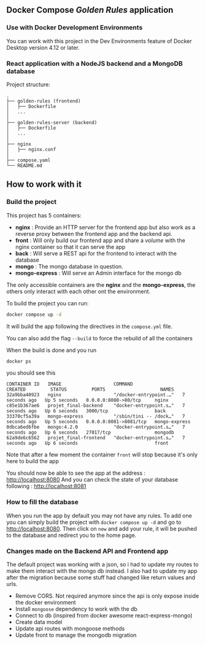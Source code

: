 ## Docker Compose *Golden Rules* application

### Use with Docker Development Environments

You can work with this project in the Dev Environments feature of Docker Desktop version 4.12 or later.

### React application with a NodeJS backend and a MongoDB database

Project structure:
```
.
├── golden-rules (frontend)
│   ├── Dockerfile
│   ...
│
├── golden-rules-server (backend)
│   ├── Dockerfile
│   ...
│
├── nginx 
│   ├── nginx.conf
│
├── compose.yaml
└── README.md
```

## How to work with it

### Build the project

This project has 5 containers: 

- **nginx** : Provide an HTTP server for the frontend app but also work as a reverse proxy between the frontend app and the backend api.
- **front** : Will only build our frontend app and share a *volume* with the nginx container so that it can serve the app
- **back** : Will serve a REST api for the frontend to interact with the database
- **mongo** : The mongo database in question.
- **mongo-express** : Will serve an Admin interface for the mongo db

The only accessible containers are the **nginx** and the **mongo-express**, the others only interact with each other ont the environment.

To build the project you can run:
```bash
docker compose up -d
```
It will build the app following the directives in the `compose.yml` file.

You can also add the flag `--build` to force the rebuild of all the containers

When the build is done and you run 
```bash
docker ps
```

you should see this
```
CONTAINER ID   IMAGE                   COMMAND                  CREATED         STATUS         PORTS                    NAMES
32a9bba40923   nginx                   "/docker-entrypoint.…"   7 seconds ago   Up 5 seconds   0.0.0.0:8080->80/tcp     nginx
c85e1b367ae6   projet_final-backend    "docker-entrypoint.s…"   7 seconds ago   Up 6 seconds   3000/tcp                 back
33370cf5a39a   mongo-express           "/sbin/tini -- /dock…"   7 seconds ago   Up 5 seconds   0.0.0.0:8081->8081/tcp   mongo-express
0dbca6ed6fbe   mongo:4.2.0             "docker-entrypoint.s…"   7 seconds ago   Up 6 seconds   27017/tcp                mongodb
62a9de6c6562   projet_final-frontend   "docker-entrypoint.s…"   7 seconds ago   Up 6 seconds                            front
```

Note that after a few moment the container `front` will stop because it's only here to build the app

You should now be able to see the app at the address : <a href="http://localhost:8080">http://localhost:8080</a>
And you can check the state of your database following : <a href="http://localhost:8081">http://localhost:8081</a>

### How to fill the database
When you run the app by default you may not have any rules. To add one you can simply build the project with ```docker compose up -d``` and go to <a href="http://localhost:8080">http://localhost:8080</a>. Then click on `new` and add your rule, it will be pushed to the database and redirect you to the home page.

### Changes made on the Backend API and Frontend app
The default project was working with a json, so i had to update my routes to make them interact with the mongo db instead.
I also had to update my app after the migration because some stuff had changed like return values and urls.

- Remove CORS. Not required anymore since the api is only expose inside the docker environment
- Install `mongoose` dependency to work with the db
- Connect to db (inspired from docker awesome react-express-mongo)
- Create data model
- Update api routes with mongoose methods
- Update front to manage the mongodb migration
